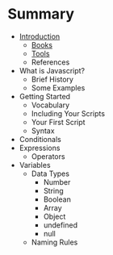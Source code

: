 # Summary

* [Introduction](README.md)
   * [Books](books.md)
   * [Tools](tools.md)
   * References
* What is Javascript?
   * Brief History
   * Some Examples
* Getting Started
   * Vocabulary
   * Including Your Scripts
   * Your First Script
   * Syntax
* Conditionals
* Expressions
   * Operators
* Variables
   * Data Types
       * Number
       * String
       * Boolean
       * Array
       * Object
       * undefined
       * null
   * Naming Rules

